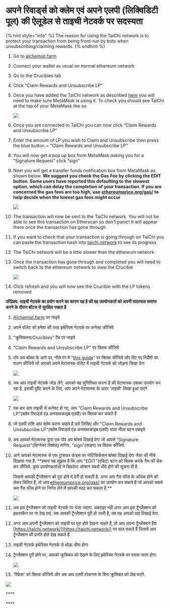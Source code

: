 # अपने रिवार्ड्स को क्लेम एवं अपने एलपी \(लिक्विडिटी पूल\) की ऐलूडेल से ताइची नेटवर्क पर सदस्यता

{% hint style="info" %}
The reason for using the TaiChi network is to protect your transaction from being front-run by bots when unsubscribing/claiming rewards.
{% endhint %}

1. Go to [alchemist.farm](https://alchemist.farm)
2. Connect your wallet as usual on normal ethereum network
3. Go to the Crucibles tab
4. Click “Claim Rewards and Unsubscribe LP” 
5. Once you have added the TaiChi network as described [here](https://github.com/Taichi-Network/docs/blob/master/sendPriveteTx_tutorial.md) you will need to make sure MetaMask is using it. To check you should see TaiChi at the top of your MetaMask like so

   ![](https://i.imgur.com/kszVVbq.png)

6. Once you are connected to TaiChi you can now click “Claim Rewards and Unsubscribe LP”
7. Enter the amount of LP you wish to Claim and Unsubscribe then press the blue button ~ “Claim Rewards and Unsubscribe LP”
8. You will now get a pop up box from MetaMask asking you for a “Signature Request” click “sign”
9. Next you will get a transfer funds notification box from MetaMask as shown below. **We suggest you check the Gas Fee by clicking the EDIT button.  Some users have reported this defaulting to the slowest option, which can delay the completion of your transaction. If you are concerned the gas fees are too high, use** [**ethereumprice.org/gas/**](https://ethereumprice.org/gas/) **to help decide when the lowest gas fees might occur**

   ![](https://i.imgur.com/FKnztJS.png)

10. The transaction will now be sent to the TaiChi network. You will not be able to see this transaction on Etherscan so don't panic! It will appear there once the transaction has gone through
11. If you want to check that your transaction is going through on TaiChi you can paste the transaction hash into [taichi.network](https://taichi.network/) to see its progress
12. The TaiChi network will be a little slower than the ethereum network
13. Once the transaction has gone through and completed you will need to switch back to the ethereum network to view the Crucible

    ![](https://i.imgur.com/fcPY6Zp.png) 

14. Click refresh and you will now see the Crucible with the LP tokens removed



**परिप्रेक्ष्य: ताइची नेटवर्क का प्रयोग करने का कारण यह है की वह उपयोगकर्ता को अपनी सदस्यता समाप्त करने के दौरान बॉटस से सुरक्षित रखता है**

1. [Alchemist.farm](https://alchemist.farm) पर जाइये
2. अपने वॉलेट को हमेशा की तरह इथेरियम नेटवर्क पर कनेक्ट कीजिये
3. “क्रूसिबलस/Crucibles” टैब पर जाइये
4. “Claim Rewards and Unsubscribe LP” पर क्लिक कीजिये 
5. पॉप अप बॉक्स के आने पर, नीले रंग में “[this guide](https://github.com/Taichi-Network/docs/blob/master/sendPriveteTx_tutorial.md)” पर क्लिक कीजिये और दिए गए निर्देशों का पालन कीजिये जो आपको अपने मेटामास्क वॉलेट में ताइची नेटवर्क को जोड़ना सिखा देगा

   ![](https://i.imgur.com/GvfeO9X.png)

6. जब आप ताइची नेटवर्क जोड़ लेंगे, आपको यह सुनिश्चित करना है की मेटामास्क उसका उपयोग कर रहा है. इसकी पुष्टि करने के लिए, आप अपने मेटामास्क के ऊपर 'ताइची' लिखा हुआ पाएंगे

   ![](https://i.imgur.com/kszVVbq.png)

7. एक बार आप ताइची से कनेक्ट हो गए, आप “Claim Rewards and Unsubscribe LP”\(क्लेम रिवार्ड्स एंड अनसब्स्क्राइब एलपी\) पर क्लिक कर सकते हैं 
8. जो एलपी राशि आप क्लेम करना चाहते हैं उसे लिखिए और "Claim Rewards and Unsubscribe LP"\(क्लेम रिवार्ड्स एंड अनसब्स्क्राइब एलपी\) वाला नीला बटन दबाइये 
9. अब आपको मेटामास्क द्वारा एक पॉप अप बॉक्स दिखाई देगा जो आपसे “Signature Request”\(सिग्नेचर रिक्वेस्\) मांगेगा. “sign”\(साइन\) पर क्लिक कीजिये. 
10. आगे आपको मेटामास्क से एक ट्रांसफर फंड्स का नोटिफिकेशन बॉक्स दिखाई देगा जैसा की नीचे दिखाया गया है. \*\*हमारा यह सुझाव है कि आप "EDIT"\(एडिट\) बटन को क्लिक करके गैस फी चेक कर लीजिये. कुछ उपयोगकर्ताओं ने डिफ़ॉल्ट ऑप्शन सबसे धीमे होने की सूचना दी है. 

    जिससे आपकी ट्रैन्ज़ैक्शन को पूरा होने में देरी हो सकती है. अगर आप गैस फीस के अधिक होने को लेकर चिंतित हैं, तो आप [ethereumprice.org/gas/](https://ethereumprice.org/gas/) का उपयोग कर सकते हैं जो आपको सबसे कम गैस फीस होने पर निर्णय लेने में आपकी मदद कर सकता है.\*\*

    ![](https://i.imgur.com/FKnztJS.png)

11. अब इस ट्रैन्ज़ैक्शन को ताइची नेटवर्क पर भेजा जाएगा. घबराइए नहीं अगर आप इस ट्रैन्ज़ैक्शन को इथरस्कैन पर ना देख पाएं. जब आपकी ट्रैन्ज़ैक्शन पूरी हो जाती है, तब यह आपको वहां दिखाई देगा. 
12. अगर आप अपनी ट्रैन्ज़ैक्शन को ताइची पर पूरा होते देखना चाहते हैं, तो आप अपना ट्रैन्ज़ैक्शन हैश [https://taichi.network/](https://taichi.network/) पर दाल सकते हैं जिससे आप ट्रैन्ज़ैक्शन की प्रगति होते देख सकते हैं
13. ताइची नेटवर्क इथेरियम नेटवर्क से थोड़ा धीमा होगा
14. ट्रैन्ज़ैक्शन पूरी होने पर, आपको क्रूसिबल को देखने के लिए इथेरियम नेटवर्क पर वापस जाना होगा. 

    ![](https://i.imgur.com/fcPY6Zp.png)

15. 'रिफ्रेश' को क्लिक कीजिये और अब आप एलपी टोकनस के बिना क्रूसिबल को देख पाएंगे.

![](https://i.imgur.com/1qYnaqi.png)

 

\*\*\*\*

\*\*\*\*

